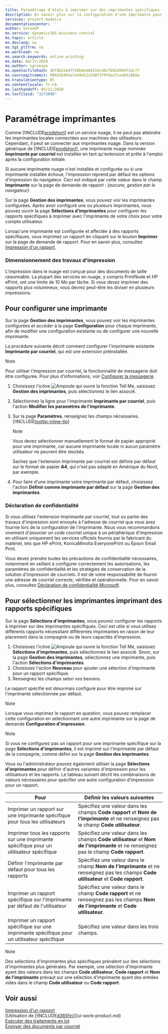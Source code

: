 ```yaml
---
title: Paramétrage d'états à imprimer sur des imprimantes spécifiques | Microsoft Docs
description: En savoir plus sur la configuration d'une imprimante pour un rapport et l'utilisation de la page Sélections d'imprimantes.
services: project-madeira
documentationcenter: ''
author: SorenGP
ms.service: dynamics365-business-central
ms.topic: article
ms.devlang: na
ms.tgt_pltfrm: na
ms.workload: na
ms.search.keywords: online printing
ms.date: 04/17/2020
ms.author: sgroespe
ms.openlocfilehash: dbfdb22447f20b4e4b811dc40cf892d9b971dc77
ms.sourcegitcommit: 99915b493a7e49d12c530f2f9fda1fcedb518b6e
ms.translationtype: HT
ms.contentlocale: fr-CA
ms.lasthandoff: 04/21/2020
ms.locfileid: "3272096"
---
```

# <a name="set-up-printers"></a>Paramétrage imprimantes
Comme [!INCLUDE[prodshort](includes/prodshort.md)] est un service nuage, il ne peut pas atteindre les imprimantes locales connectées aux machines des utilisateurs. Cependant, il peut se connecter aux imprimantes nuage. Dans la version générique de [!INCLUDE[prodshort](includes/prodshort.md)], une imprimante nuage nommée **Imprimante par courriel** est installée en tant qu'extension et prête à l'emploi après la configuration initiale.

Si aucune imprimante nuage n'est installée et configurée ou si une imprimante installée échoue, l'impression reprend par défaut les options d'impression du navigateur. Ceci est indiqué par cette valeur dans le champ **Imprimante** sur la page de demande de rapport : *(aucune, gestion par le navigateur)*.

Sur la page **Gestion des imprimantes**, vous pouvez voir les imprimantes configurées. Après avoir configuré une ou plusieurs imprimantes, vous pouvez ouvrir la page **Sélections d'imprimantes** pour configurer les rapports spécifiques à imprimer avec l'imprimante de votre choix pour votre compte utilisateur.

Lorsqu'une imprimante est configurée et affectée à des rapports spécifiques, vous imprimez un rapport en cliquant sur le bouton **Imprimer** sur la page de demande de rapport. Pour en savoir plus, consultez [Impression d'un rapport](ui-work-report.md#PrintReport).

### <a name="sizing-print-jobs"></a>Dimensionnement des travaux d'impression
L'impression dans le nuage est conçue pour des documents de taille raisonnable. La plupart des services en nuage, y compris PrintNode et HP ePrint, ont une limite de 10 Mo par tâche. Si vous devez imprimer des rapports plus volumineux, vous devrez peut-être les diviser en plusieurs impressions.

## <a name="to-set-up-a-printer"></a>Pour configurer une imprimante
Sur la page **Gestion des imprimantes**, vous pouvez voir les imprimantes configurées et accéder à la page **Configuration** pour chaque imprimante, afin de modifier une configuration existante ou de configurer une nouvelle imprimante.

La procédure suivante décrit comment configurer l'imprimante existante **Imprimante par courriel**, qui est une extension préinstallée.

> [!NOTE]
> Pour utiliser l'impression par courriel, la fonctionnalité de messagerie doit être configurée. Pour plus d'informations, voir [Configurer la messagerie](admin-how-setup-email.md).

1. Choisissez l'icône ![Ampoule qui ouvre la fonction Tell Me](media/ui-search/search_small.png "Dites-moi ce que vous voulez faire"), saisissez **Gestion des imprimantes**, puis sélectionnez le lien associé.
2. Sélectionnez la ligne pour l'imprimante **Imprimante par courriel**, puis l'action **Modifier les paramètres de l'imprimante**.
3. Sur la page **Paramètres**, renseignez les champs nécessaires. [!INCLUDE[tooltip-inline-tip](includes/tooltip-inline-tip_md.md)]

    > [!NOTE]
    > Vous devez sélectionner manuellement le format de papier approprié pour une imprimante, car aucune imprimante locale ni aucun paramètre utilisateur ne peuvent être stockés.
    >
    > Sachez que l'extension Imprimante par courriel est définie par défaut sur le format de papier **A4**, qui n'est pas adapté en Amérique du Nord, par exemple.
4. Pour faire d'une imprimante votre imprimante par défaut, choisissez l'action **Définir comme imprimante par défaut** sur la page **Gestion des imprimantes**.

### <a name="privacy-notice"></a>Déclaration de confidentialité
Si vous utilisez l'extension Imprimante par courriel, tout ou partie des travaux d'impression sont envoyés à l'adresse de courriel que vous avez fournie lors de la configuration de l'imprimante. Nous vous recommandons vivement d'associer un code courriel unique à un périphérique d'impression en utilisant uniquement les services officiels fournis par le fabricant du matériel, tels que HP ePrint, KonicaMinolta EveryonePrint ou Epson Email Print.

Vous devez prendre toutes les précautions de confidentialité nécessaires, notamment en veillant à configurer correctement les autorisations, les paramètres de confidentialité et les stratégies de conservation de la solution d'impression de courriels. Il est de votre responsabilité de fournir une adresse de courriel correcte, vérifiée et opérationnelle. Pour en savoir plus, consultez [Déclaration de confidentialité Microsoft](https://privacy.microsoft.com/en-us/privacystatement).

## <a name="to-select-which-printers-print-which-reports"></a>Pour sélectionner les imprimantes imprimant des rapports spécifiques
Sur la page **Sélections d'imprimantes**, vous pouvez configurer les rapports à imprimer sur des imprimantes spécifiques. Ceci est utile si vous utilisez différents rapports nécessitant différentes imprimantes en raison de leur placement dans la compagnie ou de leurs capacités d'impression.

1. Choisissez l'icône ![Ampoule qui ouvre la fonction Tell Me](media/ui-search/search_small.png "Dites-moi ce que vous voulez faire"), saisissez **Sélections d'imprimantes**, puis sélectionnez le lien associé. Sinon, sur la page **Gestion des imprimantes**, sélectionnez une imprimante, puis l'action **Sélections d'imprimantes**.
2. Choisissez l'action **Nouveau** pour ajouter une sélection d'imprimante pour un rapport spécifique.
3. Renseignez les champs selon vos besoins.

Le rapport spécifié est désormais configuré pour être imprimé sur l'imprimante sélectionnée par défaut.

> [!NOTE]
> Lorsque vous imprimez le rapport en question, vous pouvez remplacer cette configuration en sélectionnant une autre imprimante sur la page de demande **Configuration d'impression**.

> [!NOTE]
> Si vous ne configurez pas un rapport pour une imprimante spécifique sur la page **Sélections d'imprimantes**, il est imprimé sur l'imprimante par défaut de la compagnie, comme défini sur la page **Gestion des imprimantes**.

Vous ou l'administrateur pouvez également utiliser la page **Sélections d'imprimantes** pour définir d'autres variantes d'impression pour les utilisateurs et les rapports. Le tableau suivant décrit les combinaisons de valeurs nécessaires pour spécifier une autre configuration d'impression pour un rapport.

|Pour                                                 |Définir les valeurs suivantes                                             |
|---------------------------------------------------|---------------------------------------------------------------------|
|Imprimer un rapport sur une imprimante spécifique pour tous les utilisateurs |Spécifiez une valeur dans les champs **Code rapport** et **Nom de l'imprimante** et ne renseignez pas le champ **Code utilisateur**.|
|Imprimer tous les rapports sur une imprimante spécifique pour un utilisateur spécifique|Spécifiez une valeur dans les champs **Code utilisateur** et **Nom de l'imprimante** et ne renseignez pas le champ **Code rapport**.|
|Définir l'imprimante par défaut pour tous les rapports|Spécifiez une valeur dans le champ **Nom de l'imprimante** et ne renseignez pas les champs **Code utilisateur** et **Code rapport**.|
|Imprimer un rapport spécifique sur l'imprimante par défaut de l'utilisateur|Spécifiez une valeur dans le champ **Code rapport** et ne renseignez pas les champs **Nom de l'imprimante** et **Code utilisateur**.|
|Imprimer un rapport spécifique sur une imprimante spécifique pour un utilisateur spécifique|Spécifiez une valeur dans les trois champs.|

> [!NOTE]
> Des sélections d'imprimantes plus spécifiques prévalent sur des sélections d'imprimantes plus générales. Par exemple, une sélection d'imprimante ayant des valeurs dans les champs **Code utilisateur**, **Code rapport** et **Nom de l'imprimante** prévaut sur une sélection d’imprimante ayant des entrées vides dans le champ **Code utilisateur** ou **Code rapport**.

## <a name="see-also"></a>Voir aussi
[Impression d'un rapport](ui-work-report.md#PrintReport)  
[Utilisation de [!INCLUDE[d365fin](includes/d365fin_md.md)]](ui-work-product.md)  
[Exécuter des traitements en lot](ui-how-run-batch-jobs.md)  
[Envoyer des documents par courriel](ui-how-send-documents-email.md)  
